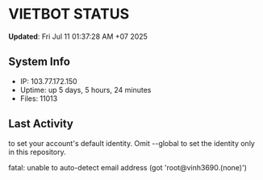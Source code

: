 # VIETBOT STATUS
**Updated**: Fri Jul 11 01:37:28 AM +07 2025

## System Info
- IP: 103.77.172.150
- Uptime: up 5 days, 5 hours, 24 minutes
- Files: 11013

## Last Activity

to set your account's default identity.
Omit --global to set the identity only in this repository.

fatal: unable to auto-detect email address (got 'root@vinh3690.(none)')
